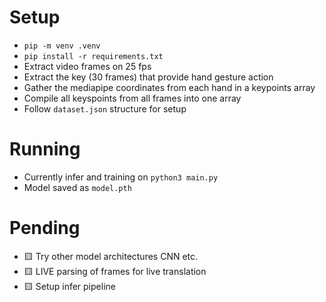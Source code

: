 # Setup

- `pip -m venv .venv`
- `pip install -r requirements.txt`
- Extract video frames on 25 fps
- Extract the key (30 frames) that provide hand gesture action
- Gather the mediapipe coordinates from each hand in a keypoints array
- Compile all keyspoints from all frames into one array
- Follow `dataset.json` structure for setup

# Running

- Currently infer and training on `python3 main.py`
- Model saved as `model.pth`

# Pending

- 🟨 Try other model architectures CNN etc.
- 🟨 LIVE parsing of frames for live translation
- 🟨 Setup infer pipeline
